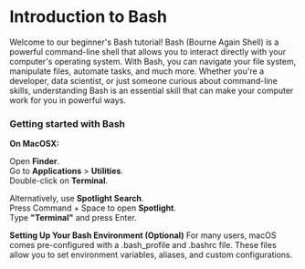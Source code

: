 # Introduction to Bash 

Welcome to our beginner's Bash tutorial! Bash (Bourne Again Shell) is a powerful command-line shell that allows you to interact directly with your computer's operating system. With Bash, you can navigate your file system, manipulate files, automate tasks, and much more. Whether you're a developer, data scientist, or just someone curious about command-line skills, understanding Bash is an essential skill that can make your computer work for you in powerful ways.

### Getting started with Bash

**On MacOSX:**

Open **Finder**. <br>
Go to **Applications** > **Utilities**. <br> 
Double-click on **Terminal**.<br>

Alternatively, use **Spotlight Search**. <br>
Press Command + Space to open **Spotlight**. <br>
Type **"Terminal"** and press Enter.<br>


**Setting Up Your Bash Environment (Optional)**
For many users, macOS comes pre-configured with a .bash_profile and .bashrc file. These files allow you to set environment variables, aliases, and custom configurations.



